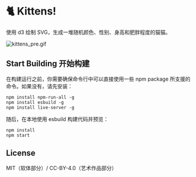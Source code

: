 # 🐈 Kittens!

使用 d3 绘制 SVG，生成一堆随机颜色、性别、身高和肥胖程度的猫猫。

![kittens_pre.gif](https://i.loli.net/2021/10/01/HJGIiKBobsOS8tE.gif)

## Start Building 开始构建

在构建运行之前，你需要确保命令行中可以直接使用一些 npm package 所支援的命令。如果没有，请先安装：

```
npm install npm-run-all -g
npm install esbuild -g
npm install live-server -g
```

随后，在本地使用 esbuild 构建代码并预览：

```
npm install
npm start
```

## License

MIT（软体部分）/ CC-BY-4.0（艺术作品部分）
